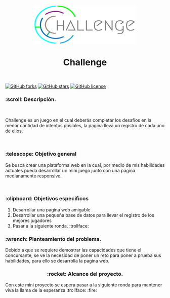 <p align="center"><img src="./img-README/logo.png" alt="Logo readme, challenge" width="320" height="120"  /></p>
<h1 align="center">Challenge</h1>
<br />

[![GitHub forks](https://img.shields.io/github/forks/Nicolas-alt/World_Skills_Challenge?style=for-the-badge)](https://github.com/Nicolas-alt/World_Skills_Challenge/network)
[![GitHub stars](https://img.shields.io/github/stars/Nicolas-alt/World_Skills_Challenge?style=for-the-badge)](https://github.com/Nicolas-alt/World_Skills_Challenge/stargazers)
[![GitHub license](https://img.shields.io/github/license/Nicolas-alt/World_Skills_Challenge?style=for-the-badge)](https://github.com/Nicolas-alt/World_Skills_Challenge)

<h3> :scroll: Descripción.</h3>
    <br />
    <p>Challenge es un juego en el cual deberás completar los desafios en la menor cantidad de intentos posibles,
    la pagina lleva un registro de cada uno de ellos.</p>
    <br />
<h3> :telescope: Objetivo general</h3>
    <p>
    Se busca crear una plataforma web en la cual, por medio de mis habilidades actuales pueda desarrollar un mini juego junto con una pagina medianamente responsive.
    </p>
    <br />
<h3> :clipboard: Objetivos especificos</h3>
    <ol>
        <li>Desarrollar una pagina web amigable</li>
        <li>Desarrollar una pequeña base de datos para llevar el registro de los mejores jugadores</li>
        <li>Pasar a la siguiente ronda. :trollface: </li>
    </ol>
<h3> :wrench: Planteamiento del problema.</h3>
    <p>
 Debido a que se requiere demostrar las capacidades que tiene el concursante, se ve la necesidad de poner un reto para poner a prueba sus habilidades, para ello se desarrolla la pagina web.
    </p>
<h3 align="center"> :rocket: Alcance del proyecto.</h3>
    <p>
    Con este mini proyecto se espera pasar a la siguiente ronda para mantener viva la llama de la esperanza
    :trollface: :fire:
    </p>